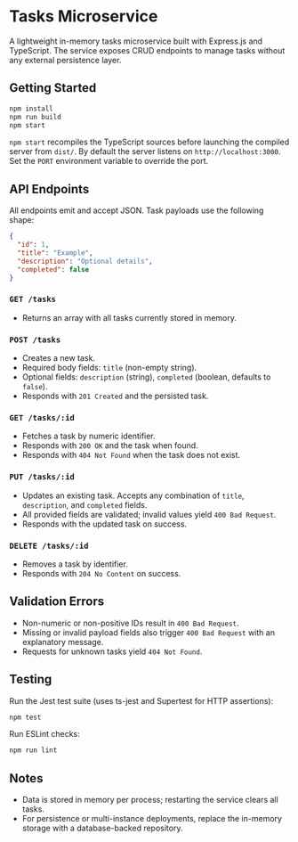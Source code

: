 # Tasks Microservice

A lightweight in-memory tasks microservice built with Express.js and TypeScript. The service exposes CRUD endpoints to manage tasks without any external persistence layer.

## Getting Started

```bash
npm install
npm run build
npm start
```

`npm start` recompiles the TypeScript sources before launching the compiled server from `dist/`. By default the server listens on `http://localhost:3000`. Set the `PORT` environment variable to override the port.

## API Endpoints

All endpoints emit and accept JSON. Task payloads use the following shape:

```json
{
  "id": 1,
  "title": "Example",
  "description": "Optional details",
  "completed": false
}
```

### `GET /tasks`
- Returns an array with all tasks currently stored in memory.

### `POST /tasks`
- Creates a new task.
- Required body fields: `title` (non-empty string).
- Optional fields: `description` (string), `completed` (boolean, defaults to `false`).
- Responds with `201 Created` and the persisted task.

### `GET /tasks/:id`
- Fetches a task by numeric identifier.
- Responds with `200 OK` and the task when found.
- Responds with `404 Not Found` when the task does not exist.

### `PUT /tasks/:id`
- Updates an existing task. Accepts any combination of `title`, `description`, and `completed` fields.
- All provided fields are validated; invalid values yield `400 Bad Request`.
- Responds with the updated task on success.

### `DELETE /tasks/:id`
- Removes a task by identifier.
- Responds with `204 No Content` on success.

## Validation Errors

- Non-numeric or non-positive IDs result in `400 Bad Request`.
- Missing or invalid payload fields also trigger `400 Bad Request` with an explanatory message.
- Requests for unknown tasks yield `404 Not Found`.

## Testing

Run the Jest test suite (uses ts-jest and Supertest for HTTP assertions):

```bash
npm test
```

Run ESLint checks:

```bash
npm run lint
```

## Notes

- Data is stored in memory per process; restarting the service clears all tasks.
- For persistence or multi-instance deployments, replace the in-memory storage with a database-backed repository.
